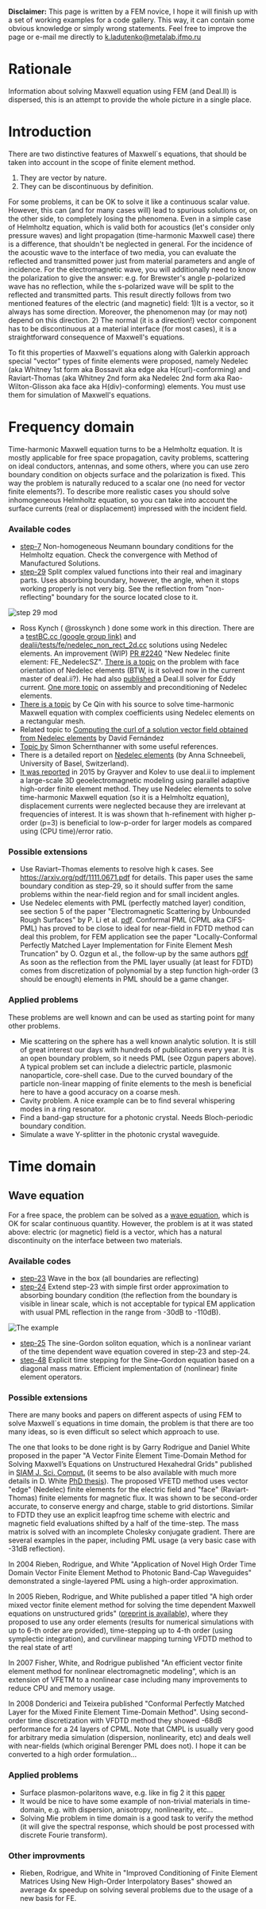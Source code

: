 **Disclaimer:** This page is written by a FEM novice, I hope it will finish up with a set of working examples for a code gallery. This way, it can contain some obvious knowledge or simply wrong statements. Feel free to improve the page or e-mail me directly to k.ladutenko@metalab.ifmo.ru

# Rationale

Information about solving Maxwell equation using FEM (and Deal.II) is dispersed, this is an attempt to provide the whole picture in a single place.

# Introduction

There are two distinctive features of Maxwell`s equations, that should be taken into account in the scope of finite element method. 

1. They are vector by nature.
2. They can be discontinuous by definition.
 
For some problems, it can be OK to solve it like a continuous scalar value. However, this can (and for many cases will) lead to spurious solutions or, on the other side, to completely losing the phenomena. Even in a simple case of Helmholtz equation, which is valid both for acoustics (let's consider only pressure waves) and light propagation (time-harmonic Maxwell case) there is a difference, that shouldn't be neglected in general. For the incidence of the acoustic wave to the interface of two media, you can evaluate the reflected and transmitted power just from material parameters and angle of incidence. For the electromagnetic wave, you will additionally need to know the polarization to give the answer: e.g. for Brewster's angle p-polarized wave has no reflection, while the s-polarized wave will be split to the reflected and transmitted parts. This result directly follows from two mentioned features of the electric (and magnetic) field: 1)It is a vector, so it always has some direction. Moreover, the phenomenon may (or may not) depend on this direction. 2) The normal (it is a direction!) vector component has to be discontinuous at a material interface (for most cases), it is a straightforward consequence of Maxwell's equations. 

To fit this properties of Maxwell's equations along with Galerkin approach special "vector" types of finite elements were proposed, namely Nedelec (aka Whitney 1st form aka Bossavit aka edge aka H(curl)-conforming) and Raviart-Thomas (aka Whitney 2nd form aka Nedelec 2nd form aka Rao-Wilton-Glisson aka face aka H(div)-conforming) elements. You must use them for simulation of Maxwell's equations.   
 
# Frequency domain
Time-harmonic Maxwell equation turns to be a Helmholtz equation. It is mostly applicable for free space propagation, cavity problems, scattering on ideal conductors, antennas, and some others, where you can use zero boundary condition on objects surface and the polarization is fixed. This way the problem is naturally reduced to a scalar one (no need for vector finite elements?). To describe more realistic cases you should solve inhomogeneous Helmholtz equation, so you can take into account the surface currents (real or displacement) impressed with the incident field. 

### Available codes

* [step-7](http://dealii.org/developer/doxygen/deal.II/step_7.html) Non-homogeneous Neumann boundary conditions for the Helmholtz equation. Check the convergence with Method of Manufactured Solutions.
* [step-29](http://dealii.org/developer/doxygen/deal.II/step_29.html) Split complex valued functions into their real and imaginary parts. Uses absorbing boundary, however, the angle, when it stops working properly is not very big. See the reflection from "non-reflecting" boundary for the source located close to it.

 ![step 29 mod](https://docs.google.com/uc?authuser=0&id=0B7jg2ikAVgGLRXRRREZSX2F1MTg&export=download)
* Ross Kynch ( @rosskynch ) done some work in this direction. There are a [testBC.cc (google group link)](https://groups.google.com/d/msg/dealii/ZJqmZgObysw/RfyFkbY0D9AJ) and [dealii/tests/fe/nedelec_non_rect_2d.cc](https://github.com/dealii/dealii/blob/master/tests/fe/nedelec_non_rect_2d.cc) solutions using Nedelec elements. 
An improvement (WIP) [PR #2240](https://github.com/dealii/dealii/pull/2240) "New Nedelec finite element: FE_NedelecSZ". [There is a topic](https://groups.google.com/d/msg/dealii/1g3YSUdPSGY/0oW3upegbqMJ) on the problem with face orientation of Nedelec elements (BTW, is it solved now in the current master of deal.ii?). He had also [published](https://github.com/rosskynch/MIT_Forward) a Deal.II solver for Eddy current. [One more topic](https://groups.google.com/d/msg/dealii/odXjp7U3y0s/qXjYyWAefhIJ) on assembly and preconditioning of Nedelec elements.
* [There is a topic](https://groups.google.com/d/msg/dealii/8SbZ04qLwdQ/UReeEYmUFsAJ) by Ce Qin with his source to solve time-harmonic Maxwell equation with complex coefficients using Nedelec elements on a rectangular mesh.
* Related topic to [Computing the curl of a solution vector field obtained from Nedelec elements](https://groups.google.com/d/msg/dealii/iWrNRAH8b6o/GHmCs2oLmtUJ) by David Fernández 
* [Topic by](https://groups.google.com/d/msg/dealii/xpW2-h326Bs/5Nhj9TzHKlgJ) Simon Schernthanner with some useful references.
* There is a  detailed report on [Nedelec elements](http://www.dealii.org/reports/nedelec/nedelec.pdf) (by Anna Schneebeli, University of Basel, Switzerland). 
* [It was reported](http://library.seg.org/doi/abs/10.1190/geo2015-0013.1) in 2015 by Grayver and Kolev to use deal.ii to implement a large-scale 3D geoelectromagnetic modeling using parallel adaptive high-order finite element method. They use Nedelec elements to solve time-harmonic Maxwell equation (so it is a Helmholtz equation), displacement currents were neglected because they are irrelevant at frequencies of interest. It is was shown that h-refinement with higher p-order (p=3) is beneficial to low-p-order for larger models as compared using (CPU time)/error ratio. 

### Possible extensions

* Use Raviart–Thomas elements to resolve high k cases. See https://arxiv.org/pdf/1111.0671.pdf for details. This paper uses the same boundary condition as step-29, so it should suffer from the same problems within the near-field region and for small incident angles.
* Use Nedelec elements with PML (perfectly matched layer) condition, see section 5 of the paper "Electromagnetic Scattering by Unbounded Rough Surfaces" by P. Li et al. [pdf](https://www.math.purdue.edu/~lipeijun/paper/2011/Li_Wu_Zheng_SIMA_2011.pdf). Conformal PML (CPML aka CIFS-PML) has proved to be close to ideal for near-field in FDTD method can deal this problem, for FEM application see the paper "Locally-Conformal Perfectly Matched Layer Implementation for Finite Element Mesh Truncation" by O. Ozgun et al., the follow-up by the same authors [pdf](http://journals.tubitak.gov.tr/elektrik/issues/elk-08-16-1/elk-16-1-6-0802-3.pdf) As soon as the reflection from the PML layer usually (at least for FDTD) comes from discretization of polynomial by a step function high-order (3 should be enough) elements in PML should be a game changer.

### Applied problems 

These problems are well known and can be used as starting point for many other problems. 
          
* Mie scattering on the sphere has a well known analytic solution. It is still of great interest our days with hundreds of publications every year. It is an open boundary problem, so it needs PML (see Ozgun papers above). A typical problem set can include a dielectric particle, plasmonic nanoparticle, core-shell case. Due to the curved boundary of the particle non-linear mapping of finite elements to the mesh is beneficial here to have a good accuracy on a coarse mesh.
* Cavity problem. A nice example can be to find several whispering modes in a ring resonator.
* Find a band-gap structure for a photonic crystal. Needs Bloch-periodic boundary condition.
* Simulate a wave Y-splitter in the photonic crystal waveguide.


# Time domain



## Wave equation
For a free space, the problem can be solved as a [wave equation](https://en.wikipedia.org/wiki/Electromagnetic_wave_equation), which is OK for scalar continuous quantity. However, the problem is at it was stated above: electric (or magnetic) field is a vector, which has a natural discontinuity on the interface between two materials.

### Available codes
* [step-23](http://dealii.org/developer/doxygen/deal.II/step_23.html) Wave in the box (all boundaries are reflecting)
* [step-24](http://dealii.org/developer/doxygen/deal.II/step_24.html) Extend step-23 with simple first order approximation to absorbing boundary condition (the reflection from the boundary is visible in linear scale, which is not acceptable for typical EM application with usual PML reflection in the range from -30dB to -110dB). 

![The example](https://docs.google.com/uc?authuser=0&id=0B7jg2ikAVgGLYldpN1VKVzdwcTA&export=download)

* [step-25](http://dealii.org/developer/doxygen/deal.II/step_25.html) The sine-Gordon soliton equation, which is a nonlinear variant of the time dependent wave equation covered in step-23 and step-24.
* [step-48](http://dealii.org/developer/doxygen/deal.II/step_48.html) Explicit time stepping for the Sine–Gordon equation based on a diagonal mass matrix. Efficient implementation of (nonlinear) finite element operators.

### Possible extensions

There are many books and papers on different aspects of using FEM to solve Maxwell`s equations in time domain, the problem is that there are too many ideas, so is even difficult so select which approach to use. 

The one that looks to be done right is by Garry Rodrigue and Daniel White proposed in the paper "A Vector Finite Element Time-Domain Method for Solving Maxwell’s Equations on Unstructured Hexahedral Grids" published in [SIAM J. Sci. Comput.](http://epubs.siam.org/doi/abs/10.1137/S1064827598343826) (it seems to be also available with much more details in D. White [PhD thesis](http://www.osti.gov/scitech/servlets/purl/16341)). The proposed VFETD method uses vector "edge" (Nedelec) finite elements for the electric field and "face" (Raviart-Thomas) finite elements for magnetic flux. It was shown to be second-order accurate, to conserve energy and charge, stable to grid distortions. Similar to FDTD they use an explicit leapfrog time scheme with electric and magnetic field evaluations shifted by a half of the time-step. The mass matrix is solved with an incomplete Cholesky conjugate gradient. There are several examples in the paper, including PML usage (a very basic case with -31dB reflection).

In 2004 Rieben, Rodrigue, and White "Application of Novel High Order Time Domain Vector Finite Element Method to Photonic Band-Cap Waveguides" demonstrated a single-layered PML using a high-order approximation.

In 2005 Rieben, Rodrigue, and White published a paper titled "A high order mixed vector finite element method for solving the time dependent Maxwell equations on unstructured grids" ([preprint is available](https://e-reports-ext.llnl.gov/pdf/305732.pdf)), where they proposed to use any order elements (results for numerical simulations with up to 6-th order are provided), time-stepping up to 4-th order (using symplectic integration), and curvilinear mapping turning VFDTD method to the real state of art!

In 2007 Fisher, White, and  Rodrigue published "An efficient vector finite element method for nonlinear electromagnetic modeling", which is an extension of VFETM to a nonlinear case including many improvements to reduce CPU and memory usage.

In 2008 Donderici and Teixeira published "Conformal Perfectly Matched Layer for the Mixed Finite Element Time-Domain Method". Using second-order time discretization with VFDTD method they showed -68dB performance for a 24 layers of CPML. Note that CMPL is usually very good for arbitrary media simulation (dispersion, nonlinearity, etc) and deals well with near-fields (which original Berenger PML does not). I hope it can be converted to a high order formulation...




### Applied problems

* Surface plasmon-polaritons wave, e.g. like in fig 2 it this [paper](http://iopscience.iop.org/article/10.1088/1367-2630/10/3/033035)
* It would be nice to have some example of non-trivial materials in time-domain, e.g. with dispersion, anisotropy, nonlinearity, etc...
* Solving Mie problem in time domain is a good task to verify the method (it will give the spectral response, which should be post processed with discrete Fourie transform).

### Other improvments

* Rieben, Rodrigue, and White in "Improved Conditioning of Finite Element Matrices Using New High-Order Interpolatory Bases" showed an average 4x speedup on solving several problems due to the usage of a new basis for FE.
